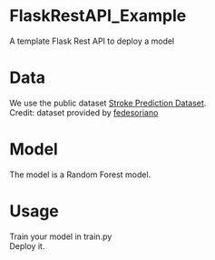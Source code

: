 # FlaskRestAPI_Example
A template Flask Rest API to deploy a model

# Data
We use the public dataset [Stroke Prediction Dataset](https://www.kaggle.com/fedesoriano/stroke-prediction-dataset/).  
Credit: dataset provided by [fedesoriano](https://www.kaggle.com/fedesoriano)

# Model
The model is a Random Forest model.

# Usage
Train your model in train.py  
Deploy it.
